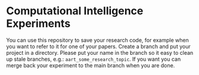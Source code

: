 # Computational Intelligence Experiments
You can use this repository to save your research code, for example when you want to refer to it for one of your papers.
Create a branch and put your project in a directory.
Please put your name in the branch so it easy to clean up stale branches, e.g.: `aart_some_research_topic`. If you want you can merge back your experiment to the main branch when you are done.
